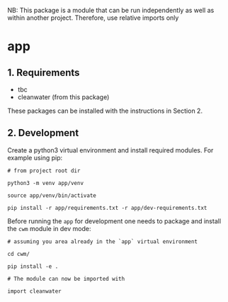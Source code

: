 NB: This package is a module that can be run independently as well as within another project. Therefore, use relative imports only

# app

## 1. Requirements

- tbc
- cleanwater (from this package)

These packages can be installed with the instructions in Section 2.

## 2. Development

Create a python3 virtual environment and install required modules. For example using pip:

```
# from project root dir

python3 -m venv app/venv

source app/venv/bin/activate

pip install -r app/requirements.txt -r app/dev-requirements.txt 
```

Before running the `app` for development one needs to package and install the `cwm` module in dev mode:

```
# assuming you area already in the `app` virtual environment

cd cwm/

pip install -e .

# The module can now be imported with

import cleanwater
```




